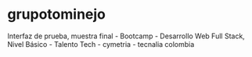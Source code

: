 # grupotominejo
Interfaz de prueba, muestra final - Bootcamp - Desarrollo Web Full Stack, Nivel Básico - Talento Tech - cymetria - tecnalia colombia
